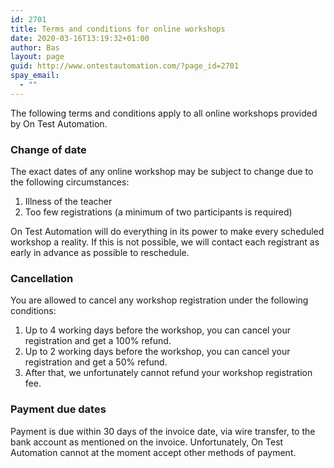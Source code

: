 ```yaml
---
id: 2701
title: Terms and conditions for online workshops
date: 2020-03-16T13:19:32+01:00
author: Bas
layout: page
guid: http://www.ontestautomation.com/?page_id=2701
spay_email:
  - ""
---
```

The following terms and conditions apply to all online workshops provided by On Test Automation.

### Change of date

The exact dates of any online workshop may be subject to change due to the following circumstances:

  1. Illness of the teacher
  2. Too few registrations (a minimum of two participants is required)

On Test Automation will do everything in its power to make every scheduled workshop a reality. If this is not possible, we will contact each registrant as early in advance as possible to reschedule.

### Cancellation

You are allowed to cancel any workshop registration under the following conditions:

  1. Up to 4 working days before the workshop, you can cancel your registration and get a 100% refund.
  2. Up to 2 working days before the workshop, you can cancel your registration and get a 50% refund.
  3. After that, we unfortunately cannot refund your workshop registration fee.

### Payment due dates

Payment is due within 30 days of the invoice date, via wire transfer, to the bank account as mentioned on the invoice. Unfortunately, On Test Automation cannot at the moment accept other methods of payment.